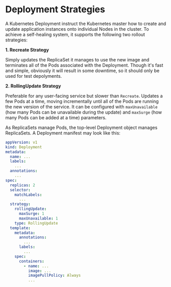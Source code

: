 # Deployment Strategies

A Kubernetes Deployment instruct the Kubernetes master how to create and update application instances onto individual Nodes in the cluster. To achieve a self-healing system, it supports the following two rollout strategies:

**1. Recreate Strategy**

Simply updates the ReplicaSet it manages to use the new image and terminates all of the Pods associated with the Deployment. Though it's fast and simple, obviously it will result in some downtime, so it should only be used for test depolyments.


**2. RollingUpdate Strategy**

Preferable for any user-facing service but slower than `Recreate`. Updates a few Pods at a time, moving incrementally until all of the Pods are running the new version of the service. It can be configured with `maxUnavailable` (how many Pods can be unavailable during the update) and `maxSurge` (how many Pods can be added at a time) parameters.

As ReplicaSets manage Pods, the top-level Deployment object manages ReplicaSets. A Deployment manifest may look like this:

```yaml
appVersion: v1
kind: Deployment
metadata:
  name: ...
  labels:
    ...
  annotations:
    ...
spec:
  replicas: 2
  selector:
    matchLabels:
      ...
  strategy:
    rollingUpdate:
      maxSurge: 1
      maxUnavailable: 1
    type: RollingUpdate
  template:
    metadata:
      annotations:
        ...
      labels:
        ...
    spec:
      containers:
        - name: ...
          image: ...
          imagePullPolicy: Always
          ...
```
